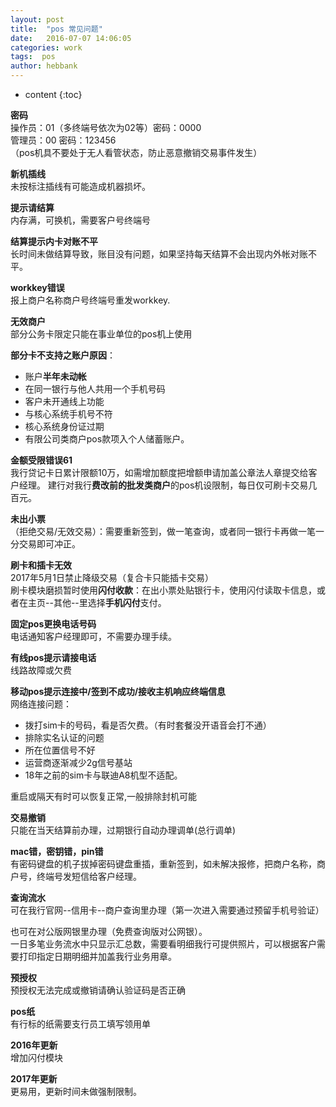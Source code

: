 ```yaml
---
layout: post
title:  "pos 常见问题"
date:   2016-07-07 14:06:05
categories: work
tags:  pos
author: hebbank
---
```


* content
{:toc}

**密码**  
操作员：01（多终端号依次为02等）密码：0000   
管理员：00 密码：123456   
（pos机具不要处于无人看管状态，防止恶意撤销交易事件发生）  

**新机插线**  
未按标注插线有可能造成机器损坏。  





**提示请结算**  
内存满，可换机，需要客户号终端号  

**结算提示内卡对账不平**  
长时间未做结算导致，账目没有问题，如果坚持每天结算不会出现内外帐对账不平。  

**workkey错误**  
报上商户名称商户号终端号重发workkey.

**无效商户**  
部分公务卡限定只能在事业单位的pos机上使用

**部分卡不支持之账户原因**：  
- 账户**半年未动帐**  
- 在同一银行与他人共用一个手机号码  
- 客户未开通线上功能  
- 与核心系统手机号不符  
- 核心系统身份证过期  
- 有限公司类商户pos款项入个人储蓄账户。  

**金额受限错误61**  
我行贷记卡日累计限额10万，如需增加额度把增额申请加盖公章法人章提交给客户经理。
建行对我行**费改前的批发类商户**的pos机设限制，每日仅可刷卡交易几百元。  

**未出小票**  
（拒绝交易/无效交易）：需要重新签到，做一笔查询，或者同一银行卡再做一笔一分交易即可冲正。  

**刷卡和插卡无效**  
2017年5月1日禁止降级交易（复合卡只能插卡交易）  
刷卡模块磨损暂时使用**闪付收款**：在出小票处贴银行卡，使用闪付读取卡信息，或者在主页--其他--里选择**手机闪付**支付。  

**固定pos更换电话号码**  
电话通知客户经理即可，不需要办理手续。  

**有线pos提示请接电话**  
线路故障或欠费  

**移动pos提示连接中/签到不成功/接收主机响应终端信息**  
网络连接问题：  
- 拨打sim卡的号码，看是否欠费。（有时套餐没开语音会打不通）  
- 排除实名认证的问题  
- 所在位置信号不好   
- 运营商逐渐减少2g信号基站  
- 18年之前的sim卡与联迪A8机型不适配。  

重启或隔天有时可以恢复正常,一般排除封机可能   

**交易撤销**  
只能在当天结算前办理，过期银行自动办理调单(总行调单)  

**mac错，密钥错，pin错**  
有密码键盘的机子拔掉密码键盘重插，重新签到，如未解决报修，把商户名称，商户号，终端号发短信给客户经理。

**查询流水**  
可在我行官网--信用卡--商户查询里办理（第一次进入需要通过预留手机号验证）  

也可在对公版网银里办理（免费查询版对公网银）。  
一日多笔业务流水中只显示汇总数，需要看明细我行可提供照片，可以根据客户需要打印指定日期明细并加盖我行业务用章。   

**预授权**  
预授权无法完成或撤销请确认验证码是否正确   

**pos纸**  
有行标的纸需要支行员工填写领用单  

**2016年更新**  
增加闪付模块  

**2017年更新**  
更易用，更新时间未做强制限制。  
